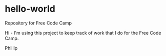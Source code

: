 # hello-world
Repository for Free Code Camp

Hi -
I'm using this project to keep track of work that I do for the Free Code Camp. 

Phillip
